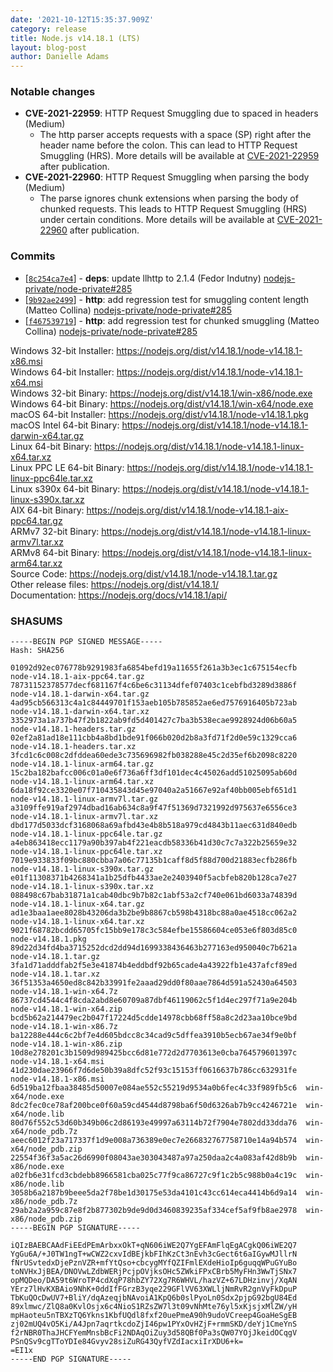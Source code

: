 ```yaml
---
date: '2021-10-12T15:35:37.909Z'
category: release
title: Node.js v14.18.1 (LTS)
layout: blog-post
author: Danielle Adams
---
```


### Notable changes

- **CVE-2021-22959**: HTTP Request Smuggling due to spaced in headers (Medium)
  - The http parser accepts requests with a space (SP) right after the header name before the colon. This can lead to HTTP Request Smuggling (HRS). More details will be available at [CVE-2021-22959](https://cve.mitre.org/cgi-bin/cvename.cgi?name=CVE-2021-22959) after publication.
- **CVE-2021-22960**: HTTP Request Smuggling when parsing the body (Medium)
  - The parse ignores chunk extensions when parsing the body of chunked requests. This leads to HTTP Request Smuggling (HRS) under certain conditions. More details will be available at [CVE-2021-22960](https://cve.mitre.org/cgi-bin/cvename.cgi?name=CVE-2021-22960) after publication.

### Commits

- \[[`8c254ca7e4`](https://github.com/nodejs/node/commit/8c254ca7e4)] - **deps**: update llhttp to 2.1.4 (Fedor Indutny) [nodejs-private/node-private#285](https://github.com/nodejs-private/node-private/pull/285)
- \[[`9b92ae2499`](https://github.com/nodejs/node/commit/9b92ae2499)] - **http**: add regression test for smuggling content length (Matteo Collina) [nodejs-private/node-private#285](https://github.com/nodejs-private/node-private/pull/285)
- \[[`f467539719`](https://github.com/nodejs/node/commit/f467539719)] - **http**: add regression test for chunked smuggling (Matteo Collina) [nodejs-private/node-private#285](https://github.com/nodejs-private/node-private/pull/285)

Windows 32-bit Installer: https://nodejs.org/dist/v14.18.1/node-v14.18.1-x86.msi \
Windows 64-bit Installer: https://nodejs.org/dist/v14.18.1/node-v14.18.1-x64.msi \
Windows 32-bit Binary: https://nodejs.org/dist/v14.18.1/win-x86/node.exe \
Windows 64-bit Binary: https://nodejs.org/dist/v14.18.1/win-x64/node.exe \
macOS 64-bit Installer: https://nodejs.org/dist/v14.18.1/node-v14.18.1.pkg \
macOS Intel 64-bit Binary: https://nodejs.org/dist/v14.18.1/node-v14.18.1-darwin-x64.tar.gz \
Linux 64-bit Binary: https://nodejs.org/dist/v14.18.1/node-v14.18.1-linux-x64.tar.xz \
Linux PPC LE 64-bit Binary: https://nodejs.org/dist/v14.18.1/node-v14.18.1-linux-ppc64le.tar.xz \
Linux s390x 64-bit Binary: https://nodejs.org/dist/v14.18.1/node-v14.18.1-linux-s390x.tar.xz \
AIX 64-bit Binary: https://nodejs.org/dist/v14.18.1/node-v14.18.1-aix-ppc64.tar.gz \
ARMv7 32-bit Binary: https://nodejs.org/dist/v14.18.1/node-v14.18.1-linux-armv7l.tar.xz \
ARMv8 64-bit Binary: https://nodejs.org/dist/v14.18.1/node-v14.18.1-linux-arm64.tar.xz \
Source Code: https://nodejs.org/dist/v14.18.1/node-v14.18.1.tar.gz \
Other release files: https://nodejs.org/dist/v14.18.1/ \
Documentation: https://nodejs.org/docs/v14.18.1/api/

### SHASUMS

```
-----BEGIN PGP SIGNED MESSAGE-----
Hash: SHA256

01092d92ec076778b9291983fa6854befd19a11655f261a3b3ec1c675154ecfb  node-v14.18.1-aix-ppc64.tar.gz
78731152378577decf681167f4c6be6c31134dfef07403c1cebfbd3289d3886f  node-v14.18.1-darwin-x64.tar.gz
4ad95cb566313c4a1c84449701f153aeb105b785852ae6ed7576916405b723ab  node-v14.18.1-darwin-x64.tar.xz
3352973a1a737b47f2b1822ab9fd5d401427c7ba3b538ecae9928924d06b60a5  node-v14.18.1-headers.tar.gz
02ef2a81ad18e111cbb4a8bd1bde91f066b020d2b8a3fd71f2d0e59c1329cca6  node-v14.18.1-headers.tar.xz
3fcd1c6c008c2dfddea60ede3c735696982fb038288e45c2d35ef6b2098c8220  node-v14.18.1-linux-arm64.tar.gz
15c2ba182bafcc006c01a0e6f736a6ff3df101dec4c45026add51025095ab60d  node-v14.18.1-linux-arm64.tar.xz
6da18f92ce3320e07f710435843d45e97040a2a51667e92af40bb005ebf651d1  node-v14.18.1-linux-armv7l.tar.gz
a3109ffe919af2974dbad16ab634c8a9f47f51369d7321992d975637e6556ce3  node-v14.18.1-linux-armv7l.tar.xz
dbd177d5033dcf3168068a69afbd43e4b8b518a979cd4843b11aec631d840edb  node-v14.18.1-linux-ppc64le.tar.gz
a4eb863418ecc1179a90b397ab4f221eacdb58336b41d30c7c7a322b25659e32  node-v14.18.1-linux-ppc64le.tar.xz
7019e933833f09bc880cbba7a06c77135b1caff8d5f88d700d21883ecfb286fb  node-v14.18.1-linux-s390x.tar.gz
e01f11308371b4268341a1b25dfb4433ae2e2403940f5acbfeb820b128ca7e27  node-v14.18.1-linux-s390x.tar.xz
088498c67bab31871a1cab40dbc9b7b82c1abf53a2cf740e061bd6033a74839d  node-v14.18.1-linux-x64.tar.gz
ad1e3baa1aee8028b43206da3b2be9b8867cb598b4318bc88a0ae4518cc062a2  node-v14.18.1-linux-x64.tar.xz
9021f68782bcdd65705fc15bb9e178c3c584efbe15586604ce053e6f803d85c0  node-v14.18.1.pkg
89d22d34fd4ba3715252dcd2dd94d1699338436463b277163ed950040c7b621a  node-v14.18.1.tar.gz
3fa1d71adddfab2f5e3e41874b4eddbdf92b65cade4a43922fb1e437afcf89ed  node-v14.18.1.tar.xz
36f51353a4650ed8c842b33991fe2aaad29dd0f80aae7864d591a52430a64503  node-v14.18.1-win-x64.7z
86737cd4544c4f8cda2abd8e60709a87dbf46119062c5f1d4ec297f71a9e204b  node-v14.18.1-win-x64.zip
bcd5b62a214479ec2b047f17224d5cdde14978cbb68ff58a8c2d23aa10bce9bd  node-v14.18.1-win-x86.7z
ba12288e444c6c2bf7e4d605bdcc8c34cad9c5dffea3910b5ecb67ae34f9e0bf  node-v14.18.1-win-x86.zip
10d8e278201c3b1509d989425bcc6d81e772d2d7703613e0cba764579601397c  node-v14.18.1-x64.msi
41d230dae23966f7d6de50b39a8dfc52f93c15153ff0616637b786cc632931fe  node-v14.18.1-x86.msi
6d519ba12fbaa38485d50007e084ae552c55219d9534a0b6fec4c33f989fb5c6  win-x64/node.exe
8dc2fec0ce78af200bce0f60a59cd4544d8798ba6f50d6326ab7b9cc4246721e  win-x64/node.lib
80d76f552c53d60b349b06c2d86193e49997a63114b72f7904e7802dd33dda76  win-x64/node_pdb.7z
aeec6012f23a717337f1d9e008a736389e0ec7e266832767758710e14a94b574  win-x64/node_pdb.zip
22554f36f3a5ac26d6990f08043ae303043487a97a250daa2c4a083af42d8b9b  win-x86/node.exe
a02fb6e31fcd3cbdebb8966581cba025c77f9ca86727c9f1c2b5c988b0a4c19c  win-x86/node.lib
3058b6a2187b9beee5da2f78be1d30175e53da4101c43cc614eca4414b6d9a14  win-x86/node_pdb.7z
29ab2a2a959c87e8f2b877302b9de9d0d3460839235af334cef5af9fb8ae2978  win-x86/node_pdb.zip
-----BEGIN PGP SIGNATURE-----

iQIzBAEBCAAdFiEEdPEmArbxxOkT+qN606iWE2Q7YgEFAmFlqEgACgkQ06iWE2Q7
YgGu6A/+J0TW1ngT+wCWZ2cxvIdBEjkbFIhKzCt3nEvh3cGect6t6aIGywMJllrN
fNrUSvtedxDjePznVZR+mfYtQso+cbcygMYfQZIFmlEXdeHioIp6guqqWPuGYuBo
toNVHxJjBEA/DNOVwLZdbWERjPcjpOVjksOHc5ZWkiFPxCBrb5MyFHn3WwTjSNx7
opMQDeo/DA59t6WroTP4cdXqP78hbZY72Xg7R6WHVL/hazVZ+67LDHzinvj/XqAN
YErz7lHvKXBAio9NhK+0ddIfFGrzB3yqe229GFlVV63XWLljNmRvR2gnVyFkDpuP
TbKuQOcDwUV7+BliY/dqAzeqjbNAvoiA1KpQ6b0slPyoLn0Sdx2pjpG92bgU84Ed
89xlmwc/ZlQ8a0KvlOsjx6c4NioS1RZsZW7l3t09vNhMte76yl5xKjsjxMlZW/yH
mpHaoteu5nTBXzTQ6Ykns1KbfUQdl8fxf20uePmeA90h9udoVCreep4GoaHeSgEB
zj02mUQ4vO5Ki/A4Jpn7aqrtkcdoZjI46pw1PYxOvHZjF+rmmSKD/deYj1CmeYnS
f2rNBR0ThaJHCFYemMnsbBcFi2NDAqOiZuy3d58QBf0Pa3sQW07YOjJkeidOCqgV
PSnQSv9cgTToYDIe84Gvyv28siZuRG43QyfVZdIacxiIrXDU6+k=
=EI1x
-----END PGP SIGNATURE-----

```
